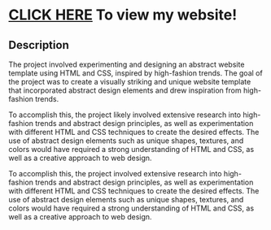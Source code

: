 # [CLICK HERE](https://aarondayrit.github.io/MyWebsite/index.html) To view my website!

## Description
<p>
	The project involved experimenting and designing an abstract website template using HTML and CSS, inspired by high-fashion trends. The goal of the project was to create a visually striking and unique website template that incorporated abstract design elements and drew inspiration from high-fashion trends.
</p>	

<p>
   	To accomplish this, the project likely involved extensive research into high-fashion trends and abstract design principles, as well as experimentation with different HTML and CSS techniques to create the desired effects. The use of abstract design elements such as unique shapes, textures, and colors would have required a strong understanding of HTML and CSS, as well as a creative approach to web design.
</p>

<p>
	To accomplish this, the project involved extensive research into high-fashion trends and abstract design principles, as well as experimentation with different HTML and CSS techniques to create the desired effects. The use of abstract design elements such as unique shapes, textures, and colors would have required a strong understanding of HTML and CSS, as well as a creative approach to web design.
</p>